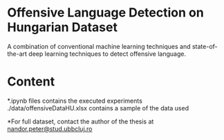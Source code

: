 # Offensive Language Detection on Hungarian Dataset

A combination of conventional machine learning techniques and state-of-the-art deep learning techniques to detect offensive language.

# Content

*.ipynb files contains the executed experiments <br />
./data/offensiveDataHU.xlsx contains a sample of the data used 

*For full dataset, contact the author of the thesis at nandor.peter@stud.ubbcluj.ro
